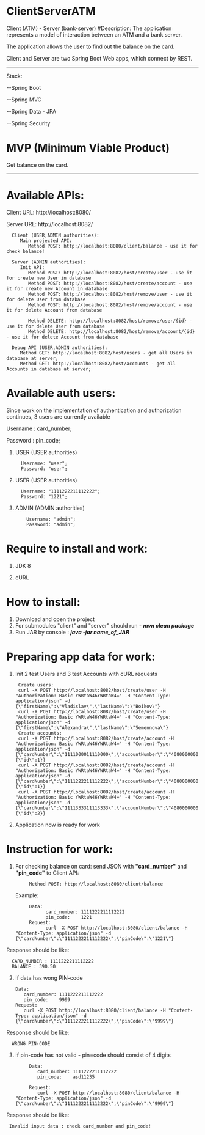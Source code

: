 # ClientServerATM
Client (ATM) - Server (bank-server) 
#Description:
The application represents a model of interaction between an ATM and a bank server. 

The application allows the user to find out the balance on the card.

Client and Server are two Spring Boot Web apps, which connect by REST.

---
Stack:

--Spring Boot

--Spring MVC

--Spring Data - JPA

--Spring Security



<h1>MVP (Minimum Viable Product)</h1>

Get balance on the card.

---
<h1>Available APIs:</h1>

Client URL: http://localhost:8080/

Server URL: http://localhost:8082/

      Client (USER,ADMIN authorities):
         Main projected API:
            Method POST: http://localhost:8080/client/balance - use it for check balance!

      Server (ADMIN authorities):
         Init API:
            Method POST: http://localhost:8082/host/create/user - use it for create new User in database
            Method POST: http://localhost:8082/host/create/account - use it for create new Account in database
            Method POST: http://localhost:8082/host/remove/user - use it for delete User from database
            Method POST: http://localhost:8082/host/remove/account - use it for delete Account from database

            Method DELETE: http://localhost:8082/host/remove/user/{id} - use it for delete User from database
            Method DELETE: http://localhost:8082/host/remove/account/{id} - use it for delete Account from database
         
      Debug API (USER,ADMIN authorities):
         Method GET: http://localhost:8082/host/users - get all Users in database at server;
         Method GET: http://localhost:8082/host/accounts - get all Accounts in database at server;

<h1>Available auth users:</h1>

Since work on the implementation of authentication and authorization continues, 3 users are currently available

Username  :  card_number;

Password  :  pin_code;

1. USER (USER authorities) 

         Username: "user";
         Password: "user";
2. USER (USER authorities)

         Username: "1111222211112222"; 
         Password: "1221";             

3. ADMIN (ADMIN authorities)

           Username: "admin";
           Password: "admin";


<h1>Require to install and work:</h1>

1. JDK 8

2. cURL



<h1>How to install:</h1>

1. Download and open the project
2. For submodules "client" and "server" should run - <b>*mvn clean package*</b> 
3. Run JAR by console : <b>*java -jar name_of_JAR*</b>



<h1>Preparing app data for work:</h1>

1. Init 2 test Users and 3 test Accounts with cURL requests

        Create users:
        curl -X POST http://localhost:8082/host/create/user -H "Authorization: Basic YWRtaW46YWRtaW4=" -H "Content-Type: application/json" -d {\"firstName\":\"Vladislav\",\"lastName\":\"Boikov\"}
        curl -X POST http://localhost:8082/host/create/user -H "Authorization: Basic YWRtaW46YWRtaW4=" -H "Content-Type: application/json" -d {\"firstName\":\"Alexandra\",\"lastName\":\"Semennova\"}
        Create accounts:
        curl -X POST http://localhost:8082/host/create/account -H "Authorization: Basic YWRtaW46YWRtaW4=" -H "Content-Type: application/json" -d {\"cardNumber\":\"1111000011110000\",\"accountNumber\":\"40800000000000000001\",\"amount\":\"1090.50\",\"pinCode\":\"1001\",\"user\":{\"id\":1}}
        curl -X POST http://localhost:8082/host/create/account -H "Authorization: Basic YWRtaW46YWRtaW4=" -H "Content-Type: application/json" -d {\"cardNumber\":\"1111222211112222\",\"accountNumber\":\"40800000000000000002\",\"amount\":\"390.50\",\"pinCode\":\"1221\",\"user\":{\"id\":1}}
        curl -X POST http://localhost:8082/host/create/account -H "Authorization: Basic YWRtaW46YWRtaW4=" -H "Content-Type: application/json" -d {\"cardNumber\":\"1111333311113333\",\"accountNumber\":\"40800000000000000003\",\"amount\":\"4444.50\",\"pinCode\":\"1221\",\"user\":{\"id\":2}}
3. Application now is ready for work



<h1>Instruction for work:</h1>

1. For checking balance on card: send JSON with <b>"card_number"</b> and <b>"pin_code"</b> to Client API:


            Method POST: http://localhost:8080/client/balance 

   Example:


            Data:
                  card_number: 1111222211112222
                  pin_code:    1221    
            Request:
                  curl -X POST http://localhost:8080/client/balance -H "Content-Type: application/json" -d {\"cardNumber\":\"1111222211112222\",\"pinCode\":\"1221\"}

Response should be like:


      CARD_NUMBER : 1111222211112222
      BALANCE : 390.50


2. If data has wong PIN-code


       Data:
          card_number: 1111222211112222
          pin_code:    9999
       Request:
          curl -X POST http://localhost:8080/client/balance -H "Content-Type: application/json" -d {\"cardNumber\":\"1111222211112222\",\"pinCode\":\"9999\"}

Response should be like:


      WRONG PIN-CODE


3. If pin-code has not valid - pin=code should consist of 4 digits



            Data:
               card_number: 1111222211112222
               pin_code:    asd11235
            
            Request:
               curl -X POST http://localhost:8080/client/balance -H "Content-Type: application/json" -d {\"cardNumber\":\"1111222211112222\",\"pinCode\":\"9999\"}

Response should be like:


     Invalid input data : check card_number and pin_code!
